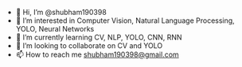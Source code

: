 - 👋 Hi, I’m @shubham190398
- 👀 I’m interested in Computer Vision, Natural Language Processing, YOLO, Neural Networks
- 🌱 I’m currently learning CV, NLP, YOLO, CNN, RNN
- 💞️ I’m looking to collaborate on CV and YOLO
- 📫 How to reach me shubham190398@gmail.com

<!---
shubham190398/shubham190398 is a ✨ special ✨ repository because its `README.md` (this file) appears on your GitHub profile.
You can click the Preview link to take a look at your changes.
--->
